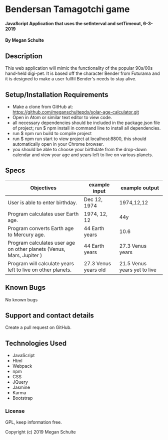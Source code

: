 # Bendersan Tamagotchi game

  #### JavaScript Application that uses the setInterval and setTimeout, 6-3-2019

  #### By Megan Schulte

  ## Description

  This web application will mimic the functionality of the popular 90s/00s hand-held digi-pet. It is based off the character Bender from Futurama and it is designed to make a user fullfil Bender's needs to stay alive. 

  ## Setup/Installation Requirements

  * Make a clone from GitHub at: https://github.com/meganschultepdx/solar-age-calculator.git
  * Open in Atom or similar text editor to view code.
  * all necessary dependencies should be included in the package.json file of project; run $ npm install in command line to install all dependencies.
  * run $ npm run build to compile project
  * run $ npm run start to view project at localhost:8800, this should automatically open in your Chrome browser.
  * you should be able to choose your birthdate from the drop-down calendar and view your age and years left to live on various planets.

  ## Specs

  |Objectives|example input|example output|
  |-|-|-|
  |User is able to enter birthday.| Dec 12, 1974 | 1974,12,12 |
  |Program calculates user Earth age. | 1974, 12, 12 | 44y |
  |Program converts Earth age to Mercury age. |  44 Earth years | 10.6 |
  |Program calculates user age on other planets (Venus, Mars, Jupiter )| 44 Earth years | 27.3 Venus years |
  |Program will calculate years left to live on other planets. |27.3 Venus years old | 21.5 Venus years yet to live |

  ## Known Bugs

  No known bugs

  ## Support and contact details

  Create a pull request on GitHub.

  ## Technologies Used

  * JavaScript
  * Html
  * Webpack
  * npm
  * CSS
  * JQuery
  * Jasmine
  * Karma
  * Bootstrap

  ### License

  GPL, keep information free.

  Copyright (c) 2019 Megan Schulte
